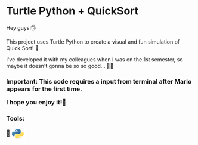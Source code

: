 # Turtle Python + QuickSort
Hey guys!🖐️

This project uses Turtle Python to create a visual and fun simulation of Quick Sort! 🐢

I've developed it with my colleagues when I was on the 1st semester, so maybe it doesn't gonna be so so good... 🤦‍♂️

**<h3>Important: This code requires a input from terminal after Mario appears for the first time.**
 
**I hope you enjoy it!🤟**

<h3> Tools:

🐢<img align="center" alt="Lucas-Python" height="30" width="40" src="https://raw.githubusercontent.com/devicons/devicon/master/icons/python/python-original.svg">

